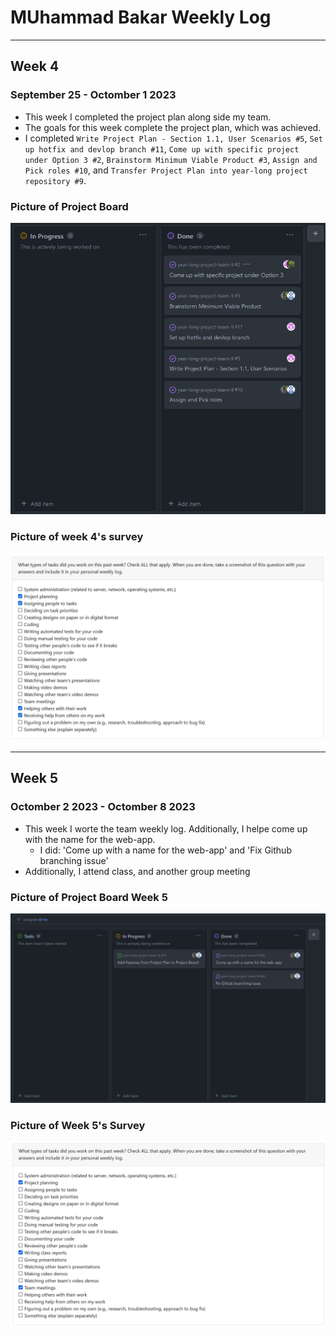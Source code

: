 # MUhammad Bakar Weekly Log
---
## Week 4
### September 25 - Octomber 1 2023
- This week I completed the project plan along side my team.
- The goals for this week complete the project plan, which was achieved.
- I completed `Write Project Plan - Section 1.1, User Scenarios #5`, `Set up hotfix and devlop branch #11`, `Come up with specific project under Option 3 #2`, `Brainstorm Minimum Viable Product #3`, `Assign and Pick roles #10`, and `Transfer Project Plan into year-long project repository #9`. 
### Picture of Project Board
![Week 4 Bakar's Board](img\muhammad-bakar\mbakar-week-4-board.png)
### Picture of week 4's survey
![Week 4 Bakar's Survey](img/muhammad-bakar/mbakar-week-4-survey.png)

---

## Week 5
### Octomber 2 2023 - Octomber 8 2023
- This week I worte the team weekly log. Additionally, I helpe come up with the name for the web-app.
	- I did: 'Come up with a name for the web-app' and 'Fix Github branching issue'
- Additionally, I attend class, and another group meeting
### Picture of Project Board Week 5 
![Week 5 Bakar's Board](img\muhammad-bakar\mbakar-week-5-board.png)
### Picture of Week 5's Survey
![Week 5 Bakar's Survey](img\muhammad-bakar\mabkar-week-5-survey.png)